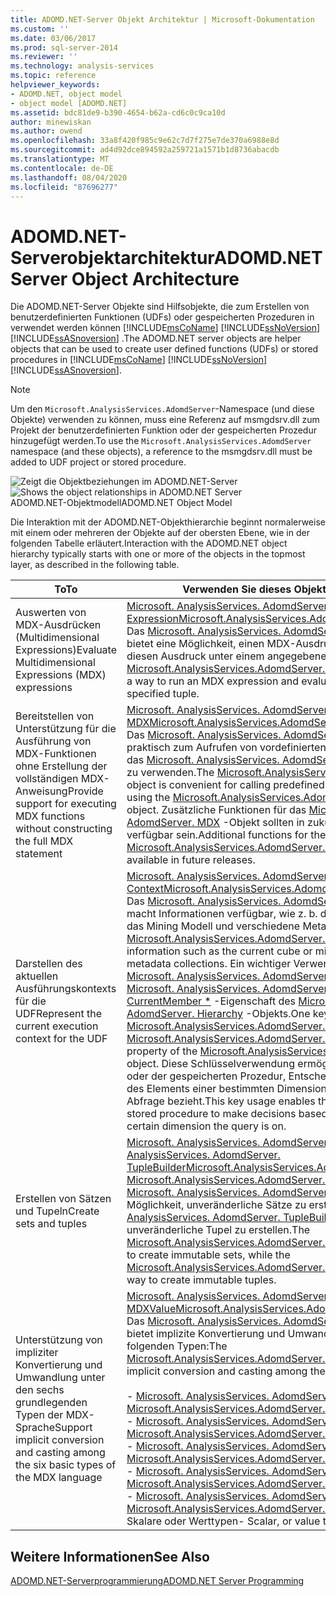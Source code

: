 ```yaml
---
title: ADOMD.NET-Server Objekt Architektur | Microsoft-Dokumentation
ms.custom: ''
ms.date: 03/06/2017
ms.prod: sql-server-2014
ms.reviewer: ''
ms.technology: analysis-services
ms.topic: reference
helpviewer_keywords:
- ADOMD.NET, object model
- object model [ADOMD.NET]
ms.assetid: bdc81de9-b390-4654-b62a-cd6c0c9ca10d
author: minewiskan
ms.author: owend
ms.openlocfilehash: 33a8f420f985c9e62c7d7f275e7de370a6988e8d
ms.sourcegitcommit: ad4d92dce894592a259721a1571b1d8736abacdb
ms.translationtype: MT
ms.contentlocale: de-DE
ms.lasthandoff: 08/04/2020
ms.locfileid: "87696277"
---
```

# <a name="adomdnet-server-object-architecture"></a><span data-ttu-id="1e401-102">ADOMD.NET-Serverobjektarchitektur</span><span class="sxs-lookup"><span data-stu-id="1e401-102">ADOMD.NET Server Object Architecture</span></span>
  <span data-ttu-id="1e401-103">Die ADOMD.NET-Server Objekte sind Hilfsobjekte, die zum Erstellen von benutzerdefinierten Funktionen (UDFs) oder gespeicherten Prozeduren in verwendet werden können [!INCLUDE[msCoName](../../includes/msconame-md.md)] [!INCLUDE[ssNoVersion](../../includes/ssnoversion-md.md)] [!INCLUDE[ssASnoversion](../../includes/ssasnoversion-md.md)] .</span><span class="sxs-lookup"><span data-stu-id="1e401-103">The ADOMD.NET server objects are helper objects that can be used to create user defined functions (UDFs) or stored procedures in [!INCLUDE[msCoName](../../includes/msconame-md.md)] [!INCLUDE[ssNoVersion](../../includes/ssnoversion-md.md)] [!INCLUDE[ssASnoversion](../../includes/ssasnoversion-md.md)].</span></span>  
  
> [!NOTE]  
>  <span data-ttu-id="1e401-104">Um den `Microsoft.AnalysisServices.AdomdServer`-Namespace (und diese Objekte) verwenden zu können, muss eine Referenz auf msmgdsrv.dll zum Projekt der benutzerdefinierten Funktion oder der gespeicherten Prozedur hinzugefügt werden.</span><span class="sxs-lookup"><span data-stu-id="1e401-104">To use the `Microsoft.AnalysisServices.AdomdServer` namespace (and these objects), a reference to the msmgdsrv.dll must be added to UDF project or stored procedure.</span></span>  
  
 <span data-ttu-id="1e401-105">![Zeigt die Objektbeziehungen im ADOMD.NET-Server](../../analysis-services/dev-guide/media/adomdnetserverobjectmodel.gif "Zeigt die Objektbeziehungen im ADOMD.NET-Server")</span><span class="sxs-lookup"><span data-stu-id="1e401-105">![Shows the object relationships in ADOMD.NET Server](../../analysis-services/dev-guide/media/adomdnetserverobjectmodel.gif "Shows the object relationships in ADOMD.NET Server")</span></span>  
<span data-ttu-id="1e401-106">ADOMD.NET-Objektmodell</span><span class="sxs-lookup"><span data-stu-id="1e401-106">ADOMD.NET Object Model</span></span>  
  
 <span data-ttu-id="1e401-107">Die Interaktion mit der ADOMD.NET-Objekthierarchie beginnt normalerweise mit einem oder mehreren der Objekte auf der obersten Ebene, wie in der folgenden Tabelle erläutert.</span><span class="sxs-lookup"><span data-stu-id="1e401-107">Interaction with the ADOMD.NET object hierarchy typically starts with one or more of the objects in the topmost layer, as described in the following table.</span></span>  
  
|<span data-ttu-id="1e401-108">To</span><span class="sxs-lookup"><span data-stu-id="1e401-108">To</span></span>|<span data-ttu-id="1e401-109">Verwenden Sie dieses Objekt</span><span class="sxs-lookup"><span data-stu-id="1e401-109">Use this object</span></span>|  
|--------|---------------------|  
|<span data-ttu-id="1e401-110">Auswerten von MDX-Ausdrücken (Multidimensional Expressions)</span><span class="sxs-lookup"><span data-stu-id="1e401-110">Evaluate Multidimensional Expressions (MDX) expressions</span></span>|<span data-ttu-id="1e401-111">[Microsoft. AnalysisServices. AdomdServer. Expression](/previous-versions/sql/sql-server-2014/ms143609(v=sql.120))</span><span class="sxs-lookup"><span data-stu-id="1e401-111">[Microsoft.AnalysisServices.AdomdServer.Expression](/previous-versions/sql/sql-server-2014/ms143609(v=sql.120))</span></span><br /> <span data-ttu-id="1e401-112">Das [Microsoft. AnalysisServices. AdomdServer. Expression](/previous-versions/sql/sql-server-2014/ms143609(v=sql.120)) -Objekt bietet eine Möglichkeit, einen MDX-Ausdruck auszuführen und diesen Ausdruck unter einem angegebenen Tupel auszuwerten.</span><span class="sxs-lookup"><span data-stu-id="1e401-112">The [Microsoft.AnalysisServices.AdomdServer.Expression](/previous-versions/sql/sql-server-2014/ms143609(v=sql.120)) object provides a way to run an MDX expression and evaluate that expression under a specified tuple.</span></span>|  
|<span data-ttu-id="1e401-113">Bereitstellen von Unterstützung für die Ausführung von MDX-Funktionen ohne Erstellung der vollständigen MDX-Anweisung</span><span class="sxs-lookup"><span data-stu-id="1e401-113">Provide support for executing MDX functions without constructing the full MDX statement</span></span>|<span data-ttu-id="1e401-114">[Microsoft. AnalysisServices. AdomdServer. MDX](/previous-versions/sql/sql-server-2014/ms143616(v=sql.120))</span><span class="sxs-lookup"><span data-stu-id="1e401-114">[Microsoft.AnalysisServices.AdomdServer.MDX](/previous-versions/sql/sql-server-2014/ms143616(v=sql.120))</span></span><br /> <span data-ttu-id="1e401-115">Das [Microsoft. AnalysisServices. AdomdServer. MDX](/previous-versions/sql/sql-server-2014/ms143616(v=sql.120)) -Objekt ist praktisch zum Aufrufen von vordefinierten MDX-Funktionen, ohne das [Microsoft. AnalysisServices. AdomdServer. Expression](/previous-versions/sql/sql-server-2014/ms143609(v=sql.120)) -Objekt zu verwenden.</span><span class="sxs-lookup"><span data-stu-id="1e401-115">The [Microsoft.AnalysisServices.AdomdServer.MDX](/previous-versions/sql/sql-server-2014/ms143616(v=sql.120)) object is convenient for calling predefined MDX functions without using the [Microsoft.AnalysisServices.AdomdServer.Expression](/previous-versions/sql/sql-server-2014/ms143609(v=sql.120)) object.</span></span> <span data-ttu-id="1e401-116">Zusätzliche Funktionen für das [Microsoft. AnalysisServices. AdomdServer. MDX](/previous-versions/sql/sql-server-2014/ms143616(v=sql.120)) -Objekt sollten in zukünftigen Versionen verfügbar sein.</span><span class="sxs-lookup"><span data-stu-id="1e401-116">Additional functions for the [Microsoft.AnalysisServices.AdomdServer.MDX](/previous-versions/sql/sql-server-2014/ms143616(v=sql.120)) object should be available in future releases.</span></span>|  
|<span data-ttu-id="1e401-117">Darstellen des aktuellen Ausführungskontexts für die UDF</span><span class="sxs-lookup"><span data-stu-id="1e401-117">Represent the current execution context for the UDF</span></span>|<span data-ttu-id="1e401-118">[Microsoft. AnalysisServices. AdomdServer. Context](/previous-versions/sql/sql-server-2014/ms143353(v=sql.120))</span><span class="sxs-lookup"><span data-stu-id="1e401-118">[Microsoft.AnalysisServices.AdomdServer.Context](/previous-versions/sql/sql-server-2014/ms143353(v=sql.120))</span></span><br /> <span data-ttu-id="1e401-119">Das [Microsoft. AnalysisServices. AdomdServer. Context](/previous-versions/sql/sql-server-2014/ms143353(v=sql.120)) -Objekt macht Informationen verfügbar, wie z. b. den aktuellen Cube oder das Mining Modell und verschiedene Metadatenauflistungen.</span><span class="sxs-lookup"><span data-stu-id="1e401-119">The [Microsoft.AnalysisServices.AdomdServer.Context](/previous-versions/sql/sql-server-2014/ms143353(v=sql.120)) object exposes information such as the current cube or mining model and various metadata collections.</span></span> <span data-ttu-id="1e401-120">Ein wichtiger Verwendungszweck des [Microsoft. AnalysisServices. AdomdServer. Context](/previous-versions/sql/sql-server-2014/ms143353(v=sql.120)) -Objekts ist die [Microsoft. AnalysisServices. AdomdServer. Hierarchy. CurrentMember \*](/previous-versions/sql/sql-server-2014/ms137044(v=sql.120)) -Eigenschaft des [Microsoft. AnalysisServices. AdomdServer. Hierarchy](/previous-versions/sql/sql-server-2014/ms143578(v=sql.120)) -Objekts.</span><span class="sxs-lookup"><span data-stu-id="1e401-120">One key use of the [Microsoft.AnalysisServices.AdomdServer.Context](/previous-versions/sql/sql-server-2014/ms143353(v=sql.120)) object is the [Microsoft.AnalysisServices.AdomdServer.Hierarchy.CurrentMember\*](/previous-versions/sql/sql-server-2014/ms137044(v=sql.120)) property of the [Microsoft.AnalysisServices.AdomdServer.Hierarchy](/previous-versions/sql/sql-server-2014/ms143578(v=sql.120)) object.</span></span> <span data-ttu-id="1e401-121">Diese Schlüsselverwendung ermöglicht dem Autor der UDF oder der gespeicherten Prozedur, Entscheidungen auf der Grundlage des Elements einer bestimmten Dimension zu treffen, auf das sich die Abfrage bezieht.</span><span class="sxs-lookup"><span data-stu-id="1e401-121">This key usage enables the author of the UDF or stored procedure to make decisions based on what member from a certain dimension the query is on.</span></span>|  
|<span data-ttu-id="1e401-122">Erstellen von Sätzen und Tupeln</span><span class="sxs-lookup"><span data-stu-id="1e401-122">Create sets and tuples</span></span>|<span data-ttu-id="1e401-123">[Microsoft. AnalysisServices. AdomdServer. SetBuilder](/previous-versions/sql/sql-server-2014/ms144510(v=sql.120)), [Microsoft. AnalysisServices. AdomdServer. TupleBuilder](/previous-versions/sql/sql-server-2014/ms145407(v=sql.120))</span><span class="sxs-lookup"><span data-stu-id="1e401-123">[Microsoft.AnalysisServices.AdomdServer.SetBuilder](/previous-versions/sql/sql-server-2014/ms144510(v=sql.120)), [Microsoft.AnalysisServices.AdomdServer.TupleBuilder](/previous-versions/sql/sql-server-2014/ms145407(v=sql.120))</span></span><br /> <span data-ttu-id="1e401-124">[Microsoft. AnalysisServices. AdomdServer. SetBuilder](/previous-versions/sql/sql-server-2014/ms144510(v=sql.120)) bietet eine Möglichkeit, unveränderliche Sätze zu erstellen, während [Microsoft. AnalysisServices. AdomdServer. TupleBuilder](/previous-versions/sql/sql-server-2014/ms145407(v=sql.120)) eine Möglichkeit bietet, unveränderliche Tupel zu erstellen.</span><span class="sxs-lookup"><span data-stu-id="1e401-124">The [Microsoft.AnalysisServices.AdomdServer.SetBuilder](/previous-versions/sql/sql-server-2014/ms144510(v=sql.120)) provides a way to create immutable sets, while the [Microsoft.AnalysisServices.AdomdServer.TupleBuilder](/previous-versions/sql/sql-server-2014/ms145407(v=sql.120)) provides a way to create immutable tuples.</span></span>|  
|<span data-ttu-id="1e401-125">Unterstützung von impliziter Konvertierung und Umwandlung unter den sechs grundlegenden Typen der MDX-Sprache</span><span class="sxs-lookup"><span data-stu-id="1e401-125">Support implicit conversion and casting among the six basic types of the MDX language</span></span>|<span data-ttu-id="1e401-126">[Microsoft. AnalysisServices. AdomdServer. MDXValue](/previous-versions/sql/sql-server-2014/ms143573(v=sql.120))</span><span class="sxs-lookup"><span data-stu-id="1e401-126">[Microsoft.AnalysisServices.AdomdServer.MDXValue](/previous-versions/sql/sql-server-2014/ms143573(v=sql.120))</span></span><br /> <span data-ttu-id="1e401-127">Das [Microsoft. AnalysisServices. AdomdServer. MDXValue](/previous-versions/sql/sql-server-2014/ms143573(v=sql.120)) -Objekt bietet implizite Konvertierung und Umwandlung zwischen den folgenden Typen:</span><span class="sxs-lookup"><span data-stu-id="1e401-127">The [Microsoft.AnalysisServices.AdomdServer.MDXValue](/previous-versions/sql/sql-server-2014/ms143573(v=sql.120)) object provides implicit conversion and casting among the following types:</span></span><br /><br /> <span data-ttu-id="1e401-128">-   [Microsoft. AnalysisServices. AdomdServer. Hierarchy](/previous-versions/sql/sql-server-2014/ms143578(v=sql.120))</span><span class="sxs-lookup"><span data-stu-id="1e401-128">-   [Microsoft.AnalysisServices.AdomdServer.Hierarchy](/previous-versions/sql/sql-server-2014/ms143578(v=sql.120))</span></span><br /><span data-ttu-id="1e401-129">-   [Microsoft. AnalysisServices. AdomdServer. Level](/previous-versions/sql/sql-server-2014/ms143581(v=sql.120))</span><span class="sxs-lookup"><span data-stu-id="1e401-129">-   [Microsoft.AnalysisServices.AdomdServer.Level](/previous-versions/sql/sql-server-2014/ms143581(v=sql.120))</span></span><br /><span data-ttu-id="1e401-130">-   [Microsoft. AnalysisServices. AdomdServer. Member](/previous-versions/sql/sql-server-2014/ms143820(v=sql.120))</span><span class="sxs-lookup"><span data-stu-id="1e401-130">-   [Microsoft.AnalysisServices.AdomdServer.Member](/previous-versions/sql/sql-server-2014/ms143820(v=sql.120))</span></span><br /><span data-ttu-id="1e401-131">-   [Microsoft. AnalysisServices. AdomdServer. Tupel](/previous-versions/sql/sql-server-2014/ms145330(v=sql.120))</span><span class="sxs-lookup"><span data-stu-id="1e401-131">-   [Microsoft.AnalysisServices.AdomdServer.Tuple](/previous-versions/sql/sql-server-2014/ms145330(v=sql.120))</span></span><br /><span data-ttu-id="1e401-132">-   [Microsoft. AnalysisServices. AdomdServer. Set](/previous-versions/sql/sql-server-2014/ms144530(v=sql.120))</span><span class="sxs-lookup"><span data-stu-id="1e401-132">-   [Microsoft.AnalysisServices.AdomdServer.Set](/previous-versions/sql/sql-server-2014/ms144530(v=sql.120))</span></span><br /><span data-ttu-id="1e401-133">Skalare oder Werttypen</span><span class="sxs-lookup"><span data-stu-id="1e401-133">-   Scalar, or value types</span></span>|  
  
## <a name="see-also"></a><span data-ttu-id="1e401-134">Weitere Informationen</span><span class="sxs-lookup"><span data-stu-id="1e401-134">See Also</span></span>  
 [<span data-ttu-id="1e401-135">ADOMD.NET-Serverprogrammierung</span><span class="sxs-lookup"><span data-stu-id="1e401-135">ADOMD.NET Server Programming</span></span>](https://docs.microsoft.com/bi-reference/adomd/multidimensional-models-adomd-net-server/adomd-net-server-programming)  
  
  
